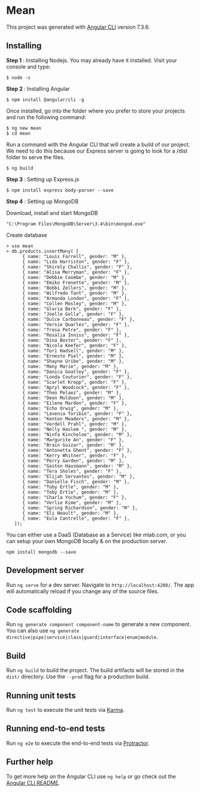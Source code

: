 # Mean

This project was generated with [Angular CLI](https://github.com/angular/angular-cli) version 7.3.6.

## Installing
**Step 1** : Installing Nodejs. You may already have it installed. Visit your console and type:

```
$ node -v
```

**Step 2** : Installing Angular
```
$ npm install @angular/cli -g
```

Once installed, go into the folder where you prefer to store your projects and run the following command:
```
$ ng new mean
$ cd mean
```

Run a command with the Angular CLI that will create a build of our project. We need to do this because our Express server is going to look for a /dist folder to serve the files.
```
$ ng build
```

**Step 3** : Setting up Express.js
```
$ npm install express body-parser --save
```

**Step 4** : Setting up MongoDB

Download, install and start MongoDB

```
"C:\Program Files\MongoDB\Server\3.4\bin\mongod.exe"
```
Create database

```
> use mean
> db.products.insertMany( [
      { name: "Louis Farrell", gender: "M" },
      { name: "Lida Harriston", gender: "F" },
      { name: "Shirely Challis", gender: "F" },
      { name: "Alisa Merryman", gender: "F" },
      { name: "Debbie Coombe", gender: "M" },
      { name: "Emiko Frenette", gender: "M" },
      { name: "Bobbi Zellers", gender: "M" },
      { name: "Wilfredo Tant", gender: "M" },
      { name: "Armanda London", gender: "F" },
      { name: "Collen Mosley", gender: "M" },
      { name: "Gloria Berk", gender: "F" },
      { name: "Joelle Golla", gender: "F" },
      { name: "Dulce Carbonneau", gender: "F" },
      { name: "Versie Quarles", gender: "F" },
      { name: "Tresa Petre", gender: "F" },
      { name: "Rosalia Inniss", gender: "F" },
      { name: "Dina Boster", gender: "F" },
      { name: "Nicola Keefer", gender: "F" },
      { name: "Tori Hadsell", gender: "M" },
      { name: "Ernesto Piel", gender: "M" },
      { name: "Shayne Uribe", gender: "M" },
      { name: "Many Marie", gender: "M" },
      { name: "Danica Goatley", gender: "F" },
      { name: "Londa Couturier", gender: "F" },
      { name: "Scarlet Kropp", gender: "F" },
      { name: "Apryl Woodcock", gender: "F" },
      { name: "Theo Pelaez", gender: "M" },
      { name: "Deon Muldoon", gender: "M" },
      { name: "Eilene Marden", gender: "F" },
      { name: "Echo Orwig", gender: "M" },
      { name: "Lavenia Toribio", gender: "F" },
      { name: "Kenton Meaders", gender: "M" },
      { name: "Verdell Prahl", gender: "M" },
      { name: "Nelly Haslem ", gender: "M" },
      { name: "Ninfa Kincheloe", gender: "M" },
      { name: "Margurite An", gender: "F" },
      { name: "Brain Guizar", gender: "M" },
      { name: "Antonetta Ghent", gender: "F" },
      { name: "Kerry Whitner", gender: "F" },
      { name: "Perry Garden", gender: "M" },
      { name: "Gaston Hausmann", gender: "M" },
      { name: "Tera Sholes", gender: "F" },
      { name: "Elijah Servantes", gender: "M" },
      { name: "Danielle Fisch", gender: "M" },
      { name: "Toby Ertle", gender: "M" },
      { name: "Toby Ertle", gender: "M" },
      { name: "Charla Yochum", gender: "F" },
      { name: "Verlie Kime", gender: "M" },
      { name: "Spring Richardson", gender: "M" },
      { name: "Eli Neault", gender: "M" },
      { name: "Eula Cantrelle", gender: "F" },
   ]);
```

You can either use a DaaS (Database as a Service) like mlab.com, or you can setup your own MongoDB locally & on the production server.

```
npm install mongodb --save
```

## Development server

Run `ng serve` for a dev server. Navigate to `http://localhost:4200/`. The app will automatically reload if you change any of the source files.

## Code scaffolding

Run `ng generate component component-name` to generate a new component. You can also use `ng generate directive|pipe|service|class|guard|interface|enum|module`.

## Build

Run `ng build` to build the project. The build artifacts will be stored in the `dist/` directory. Use the `--prod` flag for a production build.

## Running unit tests

Run `ng test` to execute the unit tests via [Karma](https://karma-runner.github.io).

## Running end-to-end tests

Run `ng e2e` to execute the end-to-end tests via [Protractor](http://www.protractortest.org/).

## Further help

To get more help on the Angular CLI use `ng help` or go check out the [Angular CLI README](https://github.com/angular/angular-cli/blob/master/README.md).

